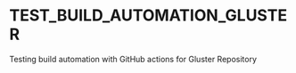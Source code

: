 # TEST_BUILD_AUTOMATION_GLUSTER
Testing build automation with GitHub actions for Gluster Repository
